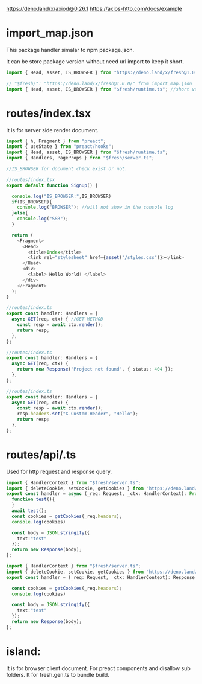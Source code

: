 https://deno.land/x/axiod@0.26.1
https://axios-http.com/docs/example

# import_map.json
  This package handler simalar to npm package.json.

  It can be store package version without need url import to keep it short.
```ts
import { Head, asset, IS_BROWSER } from "https://deno.land/x/fresh@1.0.0/runtime.ts"; //long version

// "$fresh/": "https://deno.land/x/fresh@1.0.0/" from import_map.json
import { Head, asset, IS_BROWSER } from "$fresh/runtime.ts"; //short version

```

# routes/index.tsx
  It is for server side render document.
```ts
import { h, Fragment } from "preact";
import { useState } from "preact/hooks";
import { Head, asset, IS_BROWSER } from "$fresh/runtime.ts";
import { Handlers, PageProps } from "$fresh/server.ts";

//IS_BROWSER for document check exist or not.
```

```ts
//routes/index.tsx
export default function SignUp() {

  console.log("IS_BROWSER:",IS_BROWSER)
  if(IS_BROWSER){
    console.log("BROWSER"); //will not show in the console log
  }else{
    console.log("SSR");
  }

  return (
    <Fragment>
      <Head>
        <title>Index</title>
        <link rel="stylesheet" href={asset("/styles.css")}></link>
      </Head>
      <div>
        <label> Hello World! </label>
      </div>
    </Fragment>
  );
}
```

```ts
//routes/index.ts
export const handler: Handlers = {
  async GET(req, ctx) { //GET METHOD
    const resp = await ctx.render();
    return resp;
  },
};
```

```ts
//routes/index.ts
export const handler: Handlers = {
  async GET(req, ctx) {
    return new Response("Project not found", { status: 404 });
  },
};
```

```ts
//routes/index.ts
export const handler: Handlers = {
  async GET(req, ctx) {
    const resp = await ctx.render();
    resp.headers.set("X-Custom-Header", "Hello");
    return resp;
  },
};
```

# routes/api/<name>.ts
  Used for http request and response query.
```ts
import { HandlerContext } from "$fresh/server.ts";
import { deleteCookie, setCookie, getCookies } from "https://deno.land/std/http/cookie.ts";
export const handler = async (_req: Request, _ctx: HandlerContext): Promise<Response> => {
  function test(){
  }
  await test();
  const cookies = getCookies(_req.headers);
  console.log(cookies)

  const body = JSON.stringify({
    text:"test"
  });
  return new Response(body);
};
```

```ts
import { HandlerContext } from "$fresh/server.ts";
import { deleteCookie, setCookie, getCookies } from "https://deno.land/std/http/cookie.ts";
export const handler = (_req: Request, _ctx: HandlerContext): Response => {

  const cookies = getCookies(_req.headers);
  console.log(cookies)

  const body = JSON.stringify({
    text:"test"
  });
  return new Response(body);
};
```

# island:
  It is for browser client document. For preact components and disallow sub folders. It for fresh.gen.ts to bundle build.